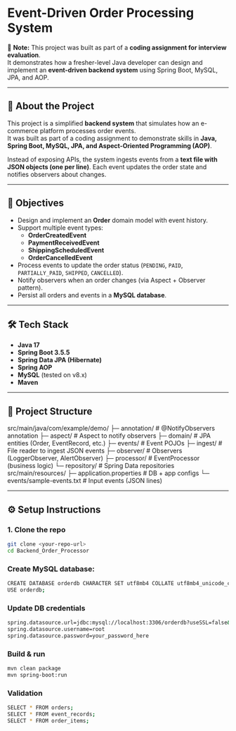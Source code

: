 # Event-Driven Order Processing System

📝 **Note:** This project was built as part of a **coding assignment for interview evaluation**.  
It demonstrates how a fresher-level Java developer can design and implement an **event-driven backend system** using Spring Boot, MySQL, JPA, and AOP.

---

## 📌 About the Project
This project is a simplified **backend system** that simulates how an e-commerce platform processes order events.  
It was built as part of a coding assignment to demonstrate skills in **Java, Spring Boot, MySQL, JPA, and Aspect-Oriented Programming (AOP)**.

Instead of exposing APIs, the system ingests events from a **text file with JSON objects (one per line)**. Each event updates the order state and notifies observers about changes.

---

## 🎯 Objectives
- Design and implement an **Order** domain model with event history.
- Support multiple event types:
  - **OrderCreatedEvent**
  - **PaymentReceivedEvent**
  - **ShippingScheduledEvent**
  - **OrderCancelledEvent**
- Process events to update the order status (`PENDING`, `PAID`, `PARTIALLY_PAID`, `SHIPPED`, `CANCELLED`).
- Notify observers when an order changes (via Aspect + Observer pattern).
- Persist all orders and events in a **MySQL database**.

---

## 🛠️ Tech Stack
- **Java 17**
- **Spring Boot 3.5.5**
- **Spring Data JPA (Hibernate)**
- **Spring AOP**
- **MySQL** (tested on v8.x)
- **Maven**

---

## 📂 Project Structure
src/main/java/com/example/demo/
├─ annotation/ # @NotifyObservers annotation
├─ aspect/ # Aspect to notify observers
├─ domain/ # JPA entities (Order, EventRecord, etc.)
├─ events/ # Event POJOs
├─ ingest/ # File reader to ingest JSON events
├─ observer/ # Observers (LoggerObserver, AlertObserver)
├─ processor/ # EventProcessor (business logic)
└─ repository/ # Spring Data repositories
src/main/resources/
├─ application.properties # DB + app configs
└─ events/sample-events.txt # Input events (JSON lines)

---

## ⚙️ Setup Instructions

### 1. Clone the repo
```bash
git clone <your-repo-url>
cd Backend_Order_Processor
```
### Create MySQL database:
```bash
CREATE DATABASE orderdb CHARACTER SET utf8mb4 COLLATE utf8mb4_unicode_ci;
USE orderdb;
```
### Update DB credentials
```bash
spring.datasource.url=jdbc:mysql://localhost:3306/orderdb?useSSL=false&serverTimezone=UTC
spring.datasource.username=root
spring.datasource.password=your_password_here
```
### Build & run
```bash
mvn clean package
mvn spring-boot:run
```
### Validation
```bash
SELECT * FROM orders;
SELECT * FROM event_records;
SELECT * FROM order_items;
```
